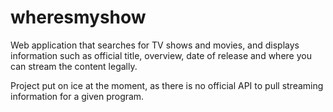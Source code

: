 # wheresmyshow
Web application that searches for TV shows and movies, and displays information
such as official title, overview, date of release and where you can stream the
content legally.

Project put on ice at the moment, as there is no official API to pull
streaming information for a given program.
